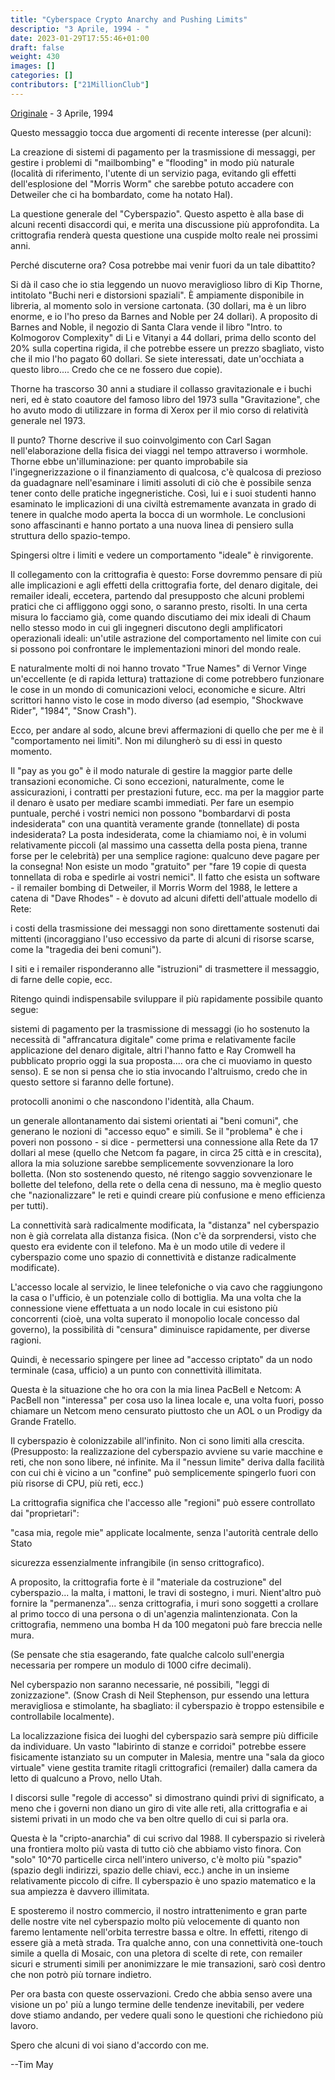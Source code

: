 ```yaml
---
title: "Cyberspace Crypto Anarchy and Pushing Limits"
descriptio: "3 Aprile, 1994 - "
date: 2023-01-29T17:55:46+01:00
draft: false
weight: 430
images: []
categories: []
contributors: ["21MillionClub"]
---
```


[Originale](https://groups.csail.mit.edu/mac/classes/6.805/articles/crypto/cypherpunks/may-pushing-limits.txt) - 3 Aprile, 1994

Questo messaggio tocca due argomenti di recente interesse (per alcuni):

La creazione di sistemi di pagamento per la trasmissione di messaggi, per gestire i problemi di "mailbombing" e "flooding" in modo più naturale (località di riferimento, l'utente di un servizio paga, evitando gli effetti dell'esplosione del "Morris Worm" che sarebbe potuto accadere con Detweiler che ci ha bombardato, come ha notato Hal).

La questione generale del "Cyberspazio". Questo aspetto è alla base di alcuni recenti disaccordi qui, e merita una discussione più approfondita. La crittografia renderà questa questione una cuspide molto reale nei prossimi anni.

Perché discuterne ora? Cosa potrebbe mai venir fuori da un tale dibattito?

Si dà il caso che io stia leggendo un nuovo meraviglioso libro di Kip Thorne, intitolato "Buchi neri e distorsioni spaziali". È ampiamente disponibile in libreria, al momento solo in versione cartonata. (30 dollari, ma è un libro enorme, e io l'ho preso da Barnes and Noble per 24 dollari). A proposito di Barnes and Noble, il negozio di Santa Clara vende il libro "Intro. to Kolmogorov Complexity" di Li e Vitanyi a 44 dollari, prima dello sconto del 20% sulla copertina rigida, il che potrebbe essere un prezzo sbagliato, visto che il mio l'ho pagato 60 dollari. Se siete interessati, date un'occhiata a questo libro.... Credo che ce ne fossero due copie).

Thorne ha trascorso 30 anni a studiare il collasso gravitazionale e i buchi neri, ed è stato coautore del famoso libro del 1973 sulla "Gravitazione", che ho avuto modo di utilizzare in forma di Xerox per il mio corso di relatività generale nel 1973.

Il punto? Thorne descrive il suo coinvolgimento con Carl Sagan nell'elaborazione della fisica dei viaggi nel tempo attraverso i wormhole. Thorne ebbe un'illuminazione: per quanto improbabile sia l'ingegnerizzazione o il finanziamento di qualcosa, c'è qualcosa di prezioso da guadagnare nell'esaminare i limiti assoluti di ciò che è possibile senza tener conto delle pratiche ingegneristiche. Così, lui e i suoi studenti hanno esaminato le implicazioni di una civiltà estremamente avanzata in grado di tenere in qualche modo aperta la bocca di un wormhole. Le conclusioni sono affascinanti e hanno portato a una nuova linea di pensiero sulla struttura dello spazio-tempo.

Spingersi oltre i limiti e vedere un comportamento "ideale" è rinvigorente.

Il collegamento con la crittografia è questo: Forse dovremmo pensare di più alle implicazioni e agli effetti della crittografia forte, del denaro digitale, dei remailer ideali, eccetera, partendo dal presupposto che alcuni problemi pratici che ci affliggono oggi sono, o saranno presto, risolti. In una certa misura lo facciamo già, come quando discutiamo dei mix ideali di Chaum nello stesso modo in cui gli ingegneri discutono degli amplificatori operazionali ideali: un'utile astrazione del comportamento nel limite con cui si possono poi confrontare le implementazioni minori del mondo reale.

E naturalmente molti di noi hanno trovato "True Names" di Vernor Vinge un'eccellente (e di rapida lettura) trattazione di come potrebbero funzionare le cose in un mondo di comunicazioni veloci, economiche e sicure. Altri scrittori hanno visto le cose in modo diverso (ad esempio, "Shockwave Rider", "1984", "Snow Crash").

Ecco, per andare al sodo, alcune brevi affermazioni di quello che per me è il "comportamento nei limiti". Non mi dilungherò su di essi in questo momento.

Il "pay as you go" è il modo naturale di gestire la maggior parte delle transazioni economiche. Ci sono eccezioni, naturalmente, come le assicurazioni, i contratti per prestazioni future, ecc. ma per la maggior parte il denaro è usato per mediare scambi immediati. Per fare un esempio puntuale, perché i vostri nemici non possono "bombardarvi di posta indesiderata" con una quantità veramente grande (tonnellate) di posta indesiderata? La posta indesiderata, come la chiamiamo noi, è in volumi relativamente piccoli (al massimo una cassetta della posta piena, tranne forse per le celebrità) per una semplice ragione: qualcuno deve pagare per la consegna! Non esiste un modo "gratuito" per "fare 19 copie di questa tonnellata di roba e spedirle ai vostri nemici". Il fatto che esista un software - il remailer bombing di Detweiler, il Morris Worm del 1988, le lettere a catena di "Dave Rhodes" - è dovuto ad alcuni difetti dell'attuale modello di Rete:

i costi della trasmissione dei messaggi non sono direttamente sostenuti dai mittenti (incoraggiano l'uso eccessivo da parte di alcuni di risorse scarse, come la "tragedia dei beni comuni").

I siti e i remailer risponderanno alle "istruzioni" di trasmettere il messaggio, di farne delle copie, ecc.

Ritengo quindi indispensabile sviluppare il più rapidamente possibile quanto segue:

sistemi di pagamento per la trasmissione di messaggi (io ho sostenuto la necessità di "affrancatura digitale" come prima e relativamente facile applicazione del denaro digitale, altri l'hanno fatto e Ray Cromwell ha pubblicato proprio oggi la sua proposta.... ora che ci muoviamo in questo senso). E se non si pensa che io stia invocando l'altruismo, credo che in questo settore si faranno delle fortune).

protocolli anonimi o che nascondono l'identità, alla Chaum.

un generale allontanamento dai sistemi orientati ai "beni comuni", che generano le nozioni di "accesso equo" e simili. Se il "problema" è che i poveri non possono - si dice - permettersi una connessione alla Rete da 17 dollari al mese (quello che Netcom fa pagare, in circa 25 città e in crescita), allora la mia soluzione sarebbe semplicemente sovvenzionare la loro bolletta. (Non sto sostenendo questo, né ritengo saggio sovvenzionare le bollette del telefono, della rete o della cena di nessuno, ma è meglio questo che "nazionalizzare" le reti e quindi creare più confusione e meno efficienza per tutti).

La connettività sarà radicalmente modificata, la "distanza" nel cyberspazio non è già correlata alla distanza fisica. (Non c'è da sorprendersi, visto che questo era evidente con il telefono. Ma è un modo utile di vedere il cyberspazio come uno spazio di connettività e distanze radicalmente modificate).

L'accesso locale al servizio, le linee telefoniche o via cavo che raggiungono la casa o l'ufficio, è un potenziale collo di bottiglia. Ma una volta che la connessione viene effettuata a un nodo locale in cui esistono più concorrenti (cioè, una volta superato il monopolio locale concesso dal governo), la possibilità di "censura" diminuisce rapidamente, per diverse ragioni.

Quindi, è necessario spingere per linee ad "accesso criptato" da un nodo terminale (casa, ufficio) a un punto con connettività illimitata.

Questa è la situazione che ho ora con la mia linea PacBell e Netcom: A PacBell non "interessa" per cosa uso la linea locale e, una volta fuori, posso chiamare un Netcom meno censurato piuttosto che un AOL o un Prodigy da Grande Fratello.

Il cyberspazio è colonizzabile all'infinito. Non ci sono limiti alla crescita. (Presupposto: la realizzazione del cyberspazio avviene su varie macchine e reti, che non sono libere, né infinite. Ma il "nessun limite" deriva dalla facilità con cui chi è vicino a un "confine" può semplicemente spingerlo fuori con più risorse di CPU, più reti, ecc.)

La crittografia significa che l'accesso alle "regioni" può essere controllato dai "proprietari":

"casa mia, regole mie" applicate localmente, senza l'autorità centrale dello Stato

sicurezza essenzialmente infrangibile (in senso crittografico).

A proposito, la crittografia forte è il "materiale da costruzione" del cyberspazio... la malta, i mattoni, le travi di sostegno, i muri. Nient'altro può fornire la "permanenza"... senza crittografia, i muri sono soggetti a crollare al primo tocco di una persona o di un'agenzia malintenzionata. Con la crittografia, nemmeno una bomba H da 100 megatoni può fare breccia nelle mura.

(Se pensate che stia esagerando, fate qualche calcolo sull'energia necessaria per rompere un modulo di 1000 cifre decimali).

Nel cyberspazio non saranno necessarie, né possibili, "leggi di zonizzazione". (Snow Crash di Neil Stephenson, pur essendo una lettura meravigliosa e stimolante, ha sbagliato: il cyberspazio è troppo estensibile e controllabile localmente).

La localizzazione fisica dei luoghi del cyberspazio sarà sempre più difficile da individuare. Un vasto "labirinto di stanze e corridoi" potrebbe essere fisicamente istanziato su un computer in Malesia, mentre una "sala da gioco virtuale" viene gestita tramite ritagli crittografici (remailer) dalla camera da letto di qualcuno a Provo, nello Utah.

I discorsi sulle "regole di accesso" si dimostrano quindi privi di significato, a meno che i governi non diano un giro di vite alle reti, alla crittografia e ai sistemi privati in un modo che va ben oltre quello di cui si parla ora.

Questa è la "cripto-anarchia" di cui scrivo dal 1988. Il cyberspazio si rivelerà una frontiera molto più vasta di tutto ciò che abbiamo visto finora. Con "solo" 10^70 particelle circa nell'intero universo, c'è molto più "spazio" (spazio degli indirizzi, spazio delle chiavi, ecc.) anche in un insieme relativamente piccolo di cifre. Il cyberspazio è uno spazio matematico e la sua ampiezza è davvero illimitata.

E sposteremo il nostro commercio, il nostro intrattenimento e gran parte delle nostre vite nel cyberspazio molto più velocemente di quanto non faremo lentamente nell'orbita terrestre bassa e oltre. In effetti, ritengo di essere già a metà strada. Tra qualche anno, con una connettività one-touch simile a quella di Mosaic, con una pletora di scelte di rete, con remailer sicuri e strumenti simili per anonimizzare le mie transazioni, sarò così dentro che non potrò più tornare indietro.

Per ora basta con queste osservazioni. Credo che abbia senso avere una visione un po' più a lungo termine delle tendenze inevitabili, per vedere dove stiamo andando, per vedere quali sono le questioni che richiedono più lavoro.

Spero che alcuni di voi siano d'accordo con me.

--Tim May